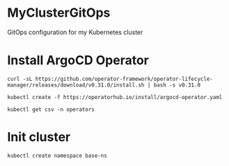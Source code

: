 # MyClusterGitOps
GitOps configuration for my Kubernetes cluster

# Install ArgoCD Operator
```
curl -sL https://github.com/operator-framework/operator-lifecycle-manager/releases/download/v0.31.0/install.sh | bash -s v0.31.0

kubectl create -f https://operatorhub.io/install/argocd-operator.yaml

kubectl get csv -n operators
```

# Init cluster
```
kubectl create namespace base-ns
```